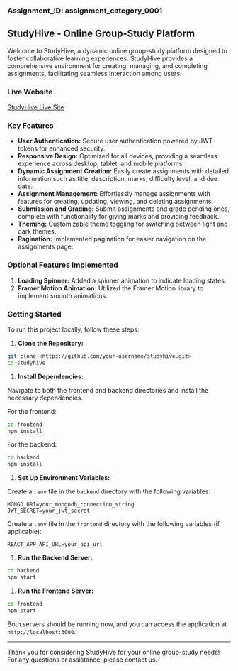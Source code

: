 ### **Assignment_ID: assignment_category_0001**

## **StudyHive - Online Group-Study Platform**

Welcome to StudyHive, a dynamic online group-study platform designed to foster collaborative learning experiences. StudyHive provides a comprehensive environment for creating, managing, and completing assignments, facilitating seamless interaction among users.

### **Live Website**

[StudyHive Live Site](https://b9a11-a9c79.web.app/)

### **Key Features**

- **User Authentication:** Secure user authentication powered by JWT tokens for enhanced security.
- **Responsive Design:** Optimized for all devices, providing a seamless experience across desktop, tablet, and mobile platforms.
- **Dynamic Assignment Creation:** Easily create assignments with detailed information such as title, description, marks, difficulty level, and due date.
- **Assignment Management:** Effortlessly manage assignments with features for creating, updating, viewing, and deleting assignments.
- **Submission and Grading:** Submit assignments and grade pending ones, complete with functionality for giving marks and providing feedback.
- **Theming:** Customizable theme toggling for switching between light and dark themes.
- **Pagination:** Implemented pagination for easier navigation on the assignments page.

### **Optional Features Implemented**

1. **Loading Spinner:** Added a spinner animation to indicate loading states.
2. **Framer Motion Animation:** Utilized the Framer Motion library to implement smooth animations.

### **Getting Started**

To run this project locally, follow these steps:

1. **Clone the Repository:**

```bash
git clone <https://github.com/your-username/studyhive.git>
cd studyhive

```

1. **Install Dependencies:**

Navigate to both the frontend and backend directories and install the necessary dependencies.

For the frontend:

```bash
cd frontend
npm install

```

For the backend:

```bash
cd backend
npm install

```

1. **Set Up Environment Variables:**

Create a `.env` file in the `backend` directory with the following variables:

```
MONGO_URI=your_mongodb_connection_string
JWT_SECRET=your_jwt_secret

```

Create a `.env` file in the `frontend` directory with the following variables (if applicable):

```
REACT_APP_API_URL=your_api_url

```

1. **Run the Backend Server:**

```bash
cd backend
npm start

```

1. **Run the Frontend Server:**

```bash
cd frontend
npm start

```

Both servers should be running now, and you can access the application at `http://localhost:3000`.

---

Thank you for considering StudyHive for your online group-study needs! For any questions or assistance, please contact us.
